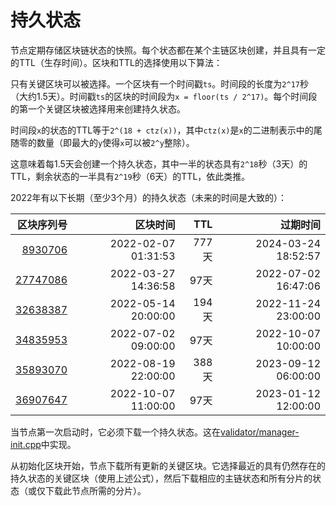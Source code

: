# 持久状态

节点定期存储区块链状态的快照。每个状态都在某个主链区块创建，并且具有一定的TTL（生存时间）。区块和TTL的选择使用以下算法：

只有关键区块可以被选择。一个区块有一个时间戳`ts`。时间段的长度为`2^17`秒（大约1.5天）。时间戳`ts`的区块的时间段为`x = floor(ts / 2^17)`。每个时间段的第一个关键区块被选择用来创建持久状态。

时间段`x`的状态的TTL等于`2^(18 + ctz(x))`，其中`ctz(x)`是`x`的二进制表示中的尾随零的数量（即最大的`y`使得`x`可以被`2^y`整除）。

这意味着每1.5天会创建一个持久状态，其中一半的状态具有`2^18`秒（3天）的TTL，剩余状态的一半具有`2^19`秒（6天）的TTL，依此类推。

2022年有以下长期（至少3个月）的持久状态（未来的时间是大致的）：

|                                                                                                    区块序列号 |                                                区块时间 |  TTL |                                                过期时间 |
| -------------------------------------------------------------------------------------------------------: | --------------------------------------------------: | ---: | --------------------------------------------------: |
|   [8930706](https://explorer.toncoin.org/search?workchain=-1\\&shard=8000000000000000\\&seqno=8930706) | 2022-02-07 01:31:53 | 777天 | 2024-03-24 18:52:57 |
| [27747086](https://explorer.toncoin.org/search?workchain=-1\\&shard=8000000000000000\\&seqno=27747086) | 2022-03-27 14:36:58 |  97天 | 2022-07-02 16:47:06 |
| [32638387](https://explorer.toncoin.org/search?workchain=-1\\&shard=8000000000000000\\&seqno=32638387) | 2022-05-14 20:00:00 | 194天 | 2022-11-24 23:00:00 |
| [34835953](https://explorer.toncoin.org/search?workchain=-1\\&shard=8000000000000000\\&seqno=34835953) | 2022-07-02 09:00:00 |  97天 | 2022-10-07 10:00:00 |
| [35893070](https://explorer.toncoin.org/search?workchain=-1\\&shard=8000000000000000\\&seqno=35893070) | 2022-08-19 22:00:00 | 388天 | 2023-09-12 06:00:00 |
| [36907647](https://explorer.toncoin.org/search?workchain=-1\\&shard=8000000000000000\\&seqno=36907647) | 2022-10-07 11:00:00 |  97天 | 2023-01-12 12:00:00 |

当节点第一次启动时，它必须下载一个持久状态。这在[validator/manager-init.cpp](https://github.com/ton-blockchain/ton/blob/master/validator/manager-init.cpp)中实现。

从初始化区块开始，节点下载所有更新的关键区块。它选择最近的具有仍然存在的持久状态的关键区块（使用上述公式），然后下载相应的主链状态和所有分片的状态（或仅下载此节点所需的分片）。
